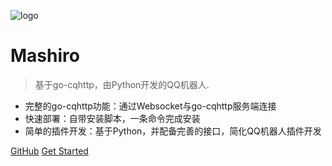 ![logo](https://avatars.githubusercontent.com/u/89284004?s=200&v=4)

# Mashiro

> 基于go-cqhttp，由Python开发的QQ机器人.

* 完整的go-cqhttp功能：通过Websocket与go-cqhttp服务端连接
* 快速部署：自带安装脚本，一条命令完成安装
* 简单的插件开发：基于Python，并配备完善的接口，简化QQ机器人插件开发

[GitHub](https://github.com/BotMashiro/Mashiro.git)
[Get Started](quick-start/)

